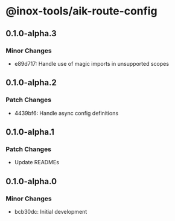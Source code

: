 # @inox-tools/aik-route-config

## 0.1.0-alpha.3

### Minor Changes

- e89d717: Handle use of magic imports in unsupported scopes

## 0.1.0-alpha.2

### Patch Changes

- 4439bf6: Handle async config definitions

## 0.1.0-alpha.1

### Patch Changes

- Update READMEs

## 0.1.0-alpha.0

### Minor Changes

- bcb30dc: Initial development
